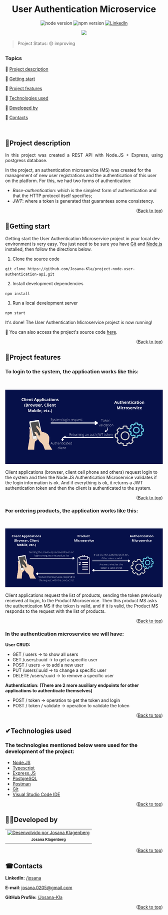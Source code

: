 <div id="top"></div>
<h1 align="center"> User Authentication Microservice </h1> 

<p align="center">
  <img src="https://img.shields.io/static/v1?label=node&message=v16.13.2&color=orange" alt="node version">
  <img src="https://img.shields.io/static/v1?label=npm%20version&message=8.1.2&color=orange" alt="npm version">
  <a href="//www.linkedin.com/in/josana/"><img src="https://img.shields.io/badge/LINKEDIN-blue" alt="LinkedIn"></a> 
 </p>
 <p align="center">
  <img src="https://img.shields.io/badge/STATUS-IMPROVING-yellow">
</p> 

> Project Status: 🟡 improving

### Topics  

:small_blue_diamond: [Project description](#project-description)

:small_blue_diamond: [Getting start](#getting-start)

:small_blue_diamond: [Project features](#project-features)

:small_blue_diamond: [Technologies used](#technologies-used)

:small_blue_diamond: [Developed by](#developed-by)

:small_blue_diamond: [Contacts](#contacts)


</br>

## <a name=“project-description”>🧾Project description<a/> 
  
<p align="justify">
In this project was created a REST API with Node.JS + Express, using postgress database.

In the project, an authentication microservice (MS) was created for the management of new user registrations and the authentication of this user on the platform. For this, we had two forms of authentication:
- *Base-authentication*: which is the simplest form of authentication and that the HTTP protocol itself specifies;
- *JWT*: where a token is generated that guarantees some consistency.
</p>

<p align="right">(<a href="#top">Back to top</a>)</p>

## <a name=“getting-start”>📁Getting start<a/> 
  
Getting start the User Authentication Microservice project in your local dev environment is very easy. You just need to be sure you have [Git](https://git-scm.com/downloads) and [Node.js](https://nodejs.org/) installed, then follow the directions below.

1. Clone the source code

 `git clone https://github.com/Josana-Kla/project-node-user-authentication-api.git`

2. Install development dependencies

 `npm install`

3. Run a local development server

 `npm start`

It's done! The User Authentication Microservice project is now running!

🔸 You can also access the project's source code [here](https://github.com/Josana-Kla/project-node-user-authentication-api).  

<p align="right">(<a href="#top">Back to top</a>)</p>

## <a name=“project-features”>🔨Project features<a/> 

### To login to the system, the application works like this:
</br>
<p align="center">
<img src= "/public/assets/img/authentication-ms.png"/ title="how the application works to enter the system" alt="the image shows a request to login to the system being made through a user's cell phone. This request reaches the authentication microservice that will validate if the information is correct and then, generate a jwt authentication token that will return to the user and allow him to login to the system">
</p>
Client applications (browser, client cell phone and others) request login to the system and then the Node.JS Authentication Microservice validates if the login information is ok. And if everything is ok, it returns a JWT authentication token and then the client is authenticated to the system.

<p align="right">(<a href="#top">Back to top</a>)</p>

### For ordering products, the application works like this:
</br>
<p align="center">
<img src= "/public/assets/img/product-ms.png"/ title="how the application works to order products" alt="the image shows a request to login to the system being made through a user's cell phone. This request reaches the products microservice, which will ask the authentication microservice if the token is valid. If the authentication microservice validates the token, it will return this response to the products microservice, which will return the list of products requested by the user">
</p>
Client applications request the list of products, sending the token previously received at login, to the Product Microservice. Then this product MS asks the authentication MS if the token is valid, and if it is valid, the Product MS responds to the request with the list of products.

<p align="right">(<a href="#top">Back to top</a>)</p>

### In the authentication microservice we will have:

**User CRUD:**
- GET / users -> to show all users
- GET /users/:uuid -> to get a specific user
- POST / users -> to add a new user
- PUT /users/:uuid -> to change a specific user
- DELETE /users/:uuid -> to remove a specific user

**Authentication: (There are 2 more auxiliary endpoints for other applications to authenticate themselves)**
- POST / token -> operation to get the token and login
- POST / token / validate -> operation to validate the token

<p align="right">(<a href="#top">Back to top</a>)</p>

## <a name=“technologies-used”>✔Technologies used<a/> 

### The technologies mentioned below were used for the development of the project:
- [Node.JS](https://nodejs.org/en/)
- [Typescript](https://www.typescriptlang.org/)
- [Express.JS](https://expressjs.com/)
- [PostgreSQL](https://www.postgresql.org/)
- [Postman](https://www.postman.com/)
- [Git](https://git-scm.com/)
- [Visual Studio Code IDE](https://code.visualstudio.com/)

<p align="right">(<a href="#top">Back to top</a>)</p>

## <a name=“developed-by”>👩‍💻Developed by<a/> 

<table>
  <tr>
    <td align="center">
      <a href="https://github.com/Josana-Kla/">
        <img src="https://avatars.githubusercontent.com/u/73187817?s=400&u=343a33ac5cbd16538d7c39b20e42764dfcf1c7e0&v=4" title="Josana Klagenberg" alt="Desenvolvido por Josana Klagenberg" width=115><br/>
        <sub><b>Josana Klagenberg</b></sub>
      </a>
    </td>
  </tr>
</table>

<p align="right">(<a href="#top">Back to top</a>)</p>

## <a name=“contacts”>☎Contacts<a/>

**LinkedIn:** [/josana](https://www.linkedin.com/in/josana/) 

**E-mail**: [josana.0205@gmail.com](mailto:josana.0205@gmail.com)

**GitHub Profile:** [/Josana-Kla](https://github.com/Josana-Kla)

<p align="right">(<a href="#top">Back to top</a>)</p>
